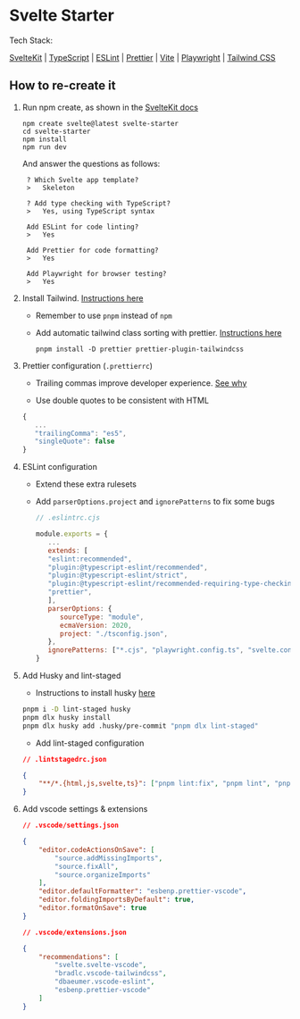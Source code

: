 # Svelte Starter

Tech Stack:

[SvelteKit](https://kit.svelte.dev/) | [TypeScript](https://www.typescriptlang.org/) | [ESLint](https://eslint.org/) | [Prettier](https://prettier.io/) | [Vite](https://vitejs.dev/) | [Playwright](https://storybook.js.org/) | [Tailwind CSS](https://tailwindcss.com/)

## How to re-create it

1.  Run npm create, as shown in the [SvelteKit docs](https://kit.svelte.dev/docs/introduction#getting-started)

    ```
    npm create svelte@latest svelte-starter
    cd svelte-starter
    npm install
    npm run dev
    ```

    And answer the questions as follows:

    ```
     ? Which Svelte app template?
     >   Skeleton

     ? Add type checking with TypeScript?
     >   Yes, using TypeScript syntax

     Add ESLint for code linting?
     >   Yes

     Add Prettier for code formatting?
     >   Yes

     Add Playwright for browser testing?
     >   Yes
    ```

1.  Install Tailwind. [Instructions here](https://tailwindcss.com/docs/guides/sveltekit)

    - Remember to use `pnpm` instead of `npm`

    - Add automatic tailwind class sorting with prettier. [Instructions here](https://tailwindcss.com/blog/automatic-class-sorting-with-prettier)

      ```
      pnpm install -D prettier prettier-plugin-tailwindcss
      ```

1.  Prettier configuration (`.prettierrc`)

    - Trailing commas improve developer experience. [See why](https://developer.mozilla.org/en-US/docs/Web/JavaScript/Reference/Trailing_commas)

    - Use double quotes to be consistent with HTML

    ```js
    {
       ...
       "trailingComma": "es5",
       "singleQuote": false
    }
    ```

1.  ESLint configuration

    - Extend these extra rulesets
    - Add `parserOptions.project` and `ignorePatterns` to fix some bugs

      ```js
      // .eslintrc.cjs

      module.exports = {
         ...
         extends: [
         "eslint:recommended",
         "plugin:@typescript-eslint/recommended",
         "plugin:@typescript-eslint/strict",
         "plugin:@typescript-eslint/recommended-requiring-type-checking",
         "prettier",
         ],
         parserOptions: {
            sourceType: "module",
            ecmaVersion: 2020,
            project: "./tsconfig.json",
         },
         ignorePatterns: ["*.cjs", "playwright.config.ts", "svelte.config.js"],
      }
      ```

1.  Add Husky and lint-staged

    - Instructions to install husky [here](https://typicode.github.io/husky/#/?id=install)

    ```bash
    pnpm i -D lint-staged husky
    pnpm dlx husky install
    pnpm dlx husky add .husky/pre-commit "pnpm dlx lint-staged"
    ```

    - Add lint-staged configuration

    ```json
    // .lintstagedrc.json

    {
    	"**/*.{html,js,svelte,ts}": ["pnpm lint:fix", "pnpm lint", "pnpm check"]
    }
    ```

1.  Add vscode settings & extensions

    ```json
    // .vscode/settings.json

    {
    	"editor.codeActionsOnSave": [
    		"source.addMissingImports",
    		"source.fixAll",
    		"source.organizeImports"
    	],
    	"editor.defaultFormatter": "esbenp.prettier-vscode",
    	"editor.foldingImportsByDefault": true,
    	"editor.formatOnSave": true
    }
    ```

    ```json
    // .vscode/extensions.json

    {
    	"recommendations": [
    		"svelte.svelte-vscode",
    		"bradlc.vscode-tailwindcss",
    		"dbaeumer.vscode-eslint",
    		"esbenp.prettier-vscode"
    	]
    }
    ```
